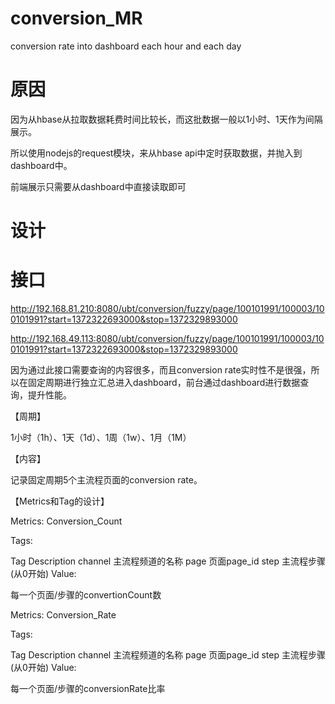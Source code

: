 conversion_MR
=============

conversion rate into dashboard each hour and each day

原因
===
因为从hbase从拉取数据耗费时间比较长，而这批数据一般以1小时、1天作为间隔展示。

所以使用nodejs的request模块，来从hbase api中定时获取数据，并抛入到dashboard中。

前端展示只需要从dashboard中直接读取即可

设计
===

接口
====
http://192.168.81.210:8080/ubt/conversion/fuzzy/page/100101991/100003/100101991?start=1372322693000&stop=1372329893000 

http://192.168.49.113:8080/ubt/conversion/fuzzy/page/100101991/100003/100101991?start=1372322693000&stop=1372329893000


因为通过此接口需要查询的内容很多，而且conversion rate实时性不是很强，所以在固定周期进行独立汇总进入dashboard，前台通过dashboard进行数据查询，提升性能。

【周期】

1小时（1h）、1天（1d）、1周（1w）、1月（1M）

【内容】

记录固定周期5个主流程页面的conversion rate。

【Metrics和Tag的设计】

Metrics: Conversion_Count

Tags:

Tag  Description
channel	主流程频道的名称
page	页面page_id
step	主流程步骤(从0开始)
Value:

每一个页面/步骤的convertionCount数



Metrics: Conversion_Rate

Tags:

Tag	Description
channel	主流程频道的名称
page	页面page_id
step	主流程步骤(从0开始)
Value:

每一个页面/步骤的conversionRate比率


